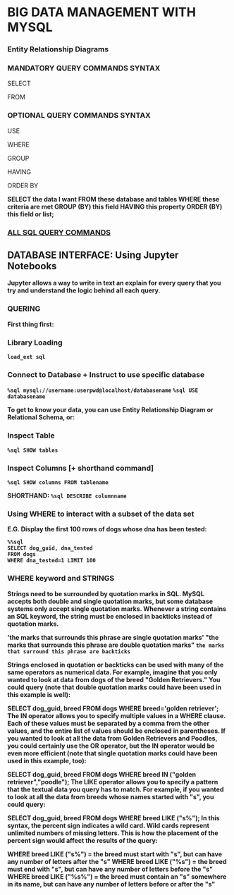 # BIG DATA MANAGEMENT WITH MYSQL

### Entity Relationship Diagrams

### MANDATORY QUERY COMMANDS SYNTAX
SELECT

FROM

### OPTIONAL QUERY COMMANDS SYNTAX
USE

WHERE

GROUP

HAVING

ORDER BY


<strong> SELECT the data I want FROM these database and tables WHERE these criteria are met GROUP (BY) this field HAVING this property ORDER (BY) this field or list; <strong>

<h3><a href="https://dev.mysql.com/doc/refman/5.7/en/keywords.html">ALL SQL QUERY COMMANDS</a></h3>


## DATABASE INTERFACE: Using Jupyter Notebooks
Jupyter allows a way to write in text an explain for every query that you try and understand the logic behind all each query.

### QUERING

First thing first:
### Library Loading
`load_ext sql`

### Connect to Database + Instruct to use specific database
`%sql mysql://username:userpwd@localhost/databasename`
`%sql USE databasename`

To get to know your data, you can use Entity Relationship Diagram or Relational Schema, or:
### Inspect Table
`%sql SHOW tables`

### Inspect Columns [+ shorthand command]
`%sql SHOW columns FROM tablename`

<strong>SHORTHAND:</strong> `%sql DESCRIBE columnname`

### Using WHERE to interact with a subset of the data set

E.G. Display the first 100 rows of dogs whose dna has been tested:

```
%%sql
SELECT dog_guid, dna_tested
FROM dogs
WHERE dna_tested=1 LIMIT 100
```

### WHERE keyword and STRINGS
Strings need to be surrounded by quotation marks in SQL. MySQL accepts both double and single quotation marks, but some database systems only accept single quotation marks. Whenever a string contains an SQL keyword, the string must be enclosed in backticks instead of quotation marks.

'the marks that surrounds this phrase are single quotation marks'
"the marks that surrounds this phrase are double quotation marks"
`the marks that surround this phrase are backticks`

Strings enclosed in quotation or backticks can be used with many of the same operators as numerical data. For example, imagine that you only wanted to look at data from dogs of the breed "Golden Retrievers." You could query (note that double quotation marks could have been used in this example is well):

SELECT dog_guid, breed
FROM dogs
WHERE breed='golden retriever';
The IN operator allows you to specify multiple values in a WHERE clause. Each of these values must be separated by a comma from the other values, and the entire list of values should be enclosed in parentheses. If you wanted to look at all the data from Golden Retrievers and Poodles, you could certainly use the OR operator, but the IN operator would be even more efficient (note that single quotation marks could have been used in this example, too):

SELECT dog_guid, breed
FROM dogs
WHERE breed IN ("golden retriever","poodle");
The LIKE operator allows you to specify a pattern that the textual data you query has to match. For example, if you wanted to look at all the data from breeds whose names started with "s", you could query:

SELECT dog_guid, breed
FROM dogs
WHERE breed LIKE ("s%");
In this syntax, the percent sign indicates a wild card. Wild cards represent unlimited numbers of missing letters. This is how the placement of the percent sign would affect the results of the query:

WHERE breed LIKE ("s%") = the breed must start with "s", but can have any number of letters after the "s"
WHERE breed LIKE ("%s") = the breed must end with "s", but can have any number of letters before the "s"
WHERE breed LIKE ("%s%") = the breed must contain an "s" somewhere in its name, but can have any number of letters before or after the "s"


